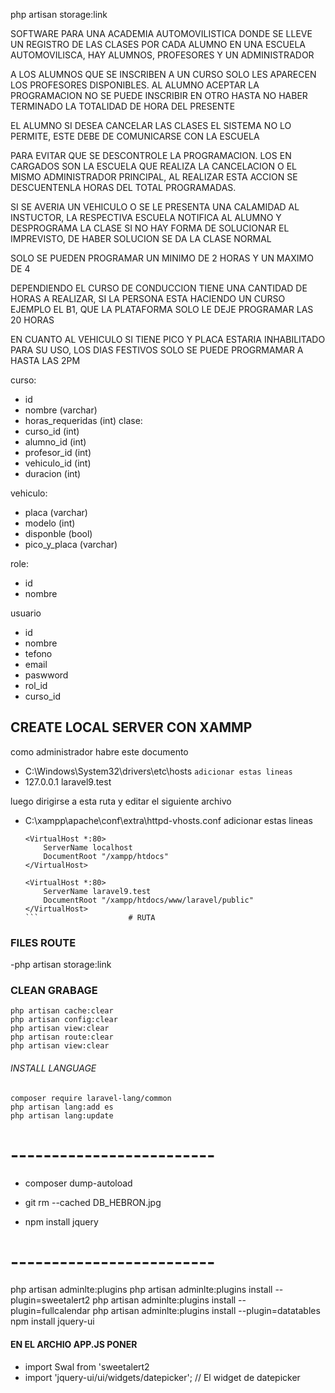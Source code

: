 php artisan storage:link

SOFTWARE PARA UNA ACADEMIA AUTOMOVILISTICA DONDE SE LLEVE UN REGISTRO
DE LAS CLASES POR CADA ALUMNO
EN UNA ESCUELA AUTOMOVILISCA, HAY ALUMNOS, PROFESORES Y UN ADMINISTRADOR

A LOS ALUMNOS QUE SE INSCRIBEN A UN CURSO SOLO LES APARECEN LOS PROFESORES DISPONIBLES. 
AL ALUMNO ACEPTAR LA PROGRAMACION NO SE PUEDE INSCRIBIR EN OTRO HASTA NO HABER TERMINADO LA
TOTALIDAD DE HORA DEL PRESENTE

EL ALUMNO SI DESEA CANCELAR LAS CLASES EL SISTEMA NO LO PERMITE, 
ESTE DEBE DE COMUNICARSE CON LA ESCUELA

PARA EVITAR QUE SE DESCONTROLE LA PROGRAMACION. 
LOS EN CARGADOS SON LA ESCUELA QUE REALIZA LA CANCELACION O EL MISMO ADMINISTRADOR PRINCIPAL, 
AL REALIZAR ESTA ACCION SE DESCUENTENLA HORAS DEL TOTAL PROGRAMADAS.

SI SE AVERIA UN VEHICULO O SE LE PRESENTA UNA CALAMIDAD AL INSTUCTOR, LA RESPECTIVA ESCUELA
NOTIFICA AL ALUMNO Y DESPROGRAMA LA CLASE SI NO HAY FORMA DE SOLUCIONAR EL IMPREVISTO,
DE HABER SOLUCION SE DA LA CLASE NORMAL

SOLO SE PUEDEN PROGRAMAR UN MINIMO DE 2 HORAS Y UN MAXIMO DE 4

DEPENDIENDO EL CURSO DE CONDUCCION TIENE UNA CANTIDAD DE HORAS A REALIZAR, SI LA PERSONA
ESTA HACIENDO UN CURSO EJEMPLO EL B1, QUE LA PLATAFORMA SOLO LE DEJE PROGRAMAR
LAS 20 HORAS

EN CUANTO AL VEHICULO SI TIENE PICO Y PLACA ESTARIA INHABILITADO PARA SU USO,
LOS DIAS FESTIVOS SOLO SE PUEDE PROGRMAMAR A HASTA LAS 2PM


curso:
 - id
 - nombre           (varchar)
 - horas_requeridas (int)
clase: 
 - curso_id     (int)
 - alumno_id    (int)
 - profesor_id  (int)
 - vehiculo_id  (int)
 - duracion     (int)

vehiculo:
 - placa         (varchar)
 - modelo        (int)
 - disponble     (bool)
 - pico_y_placa  (varchar)

role:
 - id
 - nombre

usuario
 - id
 - nombre
 - tefono
 - email
 - paswword
 - rol_id
 - curso_id


 ## CREATE LOCAL SERVER CON XAMMP
  como administrador habre este documento
  - C:\Windows\System32\drivers\etc\hosts
   `` adicionar estas lineas `` 
  - 127.0.0.1 laravel9.test

  luego dirigirse a esta ruta y editar el siguiente archivo
  - C:\xampp\apache\conf\extra\httpd-vhosts.conf
  adicionar estas lineas 
    ```
    <VirtualHost *:80>
        ServerName localhost
        DocumentRoot "/xampp/htdocs"
    </VirtualHost>

    <VirtualHost *:80>
        ServerName laravel9.test
        DocumentRoot "/xampp/htdocs/www/laravel/public"
    </VirtualHost>
    ```                    # RUTA 

### FILES ROUTE
 -php artisan storage:link

### CLEAN GRABAGE
 ```
php artisan cache:clear
php artisan config:clear
php artisan view:clear
php artisan route:clear
php artisan view:clear
 ```
###### INSTALL LANGUAGE
 ```
composer require laravel-lang/common
php artisan lang:add es
php artisan lang:update
 ```
# -------------------------
- composer dump-autoload
- git rm --cached DB_HEBRON.jpg

- npm install jquery
# -------------------------
php artisan adminlte:plugins
php artisan adminlte:plugins install --plugin=sweetalert2
php artisan adminlte:plugins install --plugin=fullcalendar
php artisan adminlte:plugins install --plugin=datatables
npm install jquery-ui

#### EN EL ARCHIO APP.JS PONER 
- import Swal from 'sweetalert2
- import 'jquery-ui/ui/widgets/datepicker'; // El widget de datepicker

